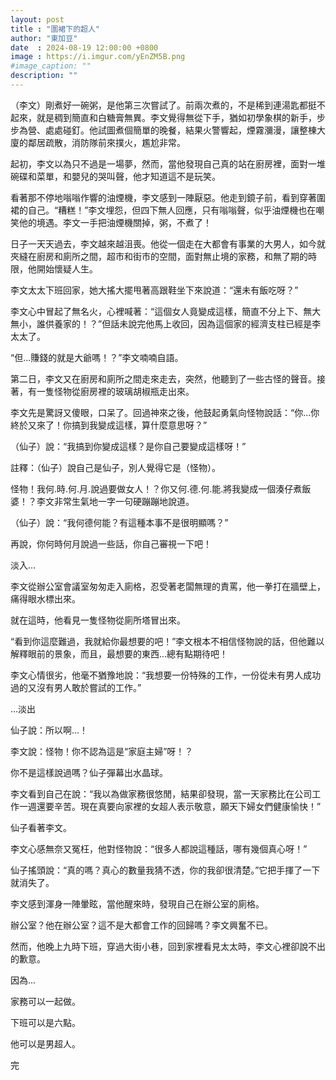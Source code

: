 ```yaml
---
layout: post
title : "圍裙下的超人"
author: "東加豆"
date  : 2024-08-19 12:00:00 +0800
image : https://i.imgur.com/yEnZM5B.png
#image_caption: ""
description: ""
---
```


（李文）剛煮好一碗粥，是他第三次嘗試了。前兩次煮的，不是稀到連湯匙都挺不起來，就是稠到簡直和白糖膏無異。李文覺得無從下手，猶如初學象棋的新手，步步為營、處處碰釘。他試圖煮個簡單的晚餐，結果火警響起，煙霧瀰漫，讓整棟大廈的鄰居疏散，消防隊前來撲火，尷尬非常。

<!--more-->

起初，李文以為只不過是一場夢，然而，當他發現自己真的站在廚房裡，面對一堆碗碟和菜單，和嬰兒的哭叫聲，他才知道這不是玩笑。

看著那不停地嗡嗡作響的油煙機，李文感到一陣厭惡。他走到鏡子前，看到穿著圍裙的自己。“糟糕！”李文埋怨，但四下無人回應，只有嗡嗡聲，似乎油煙機也在嘲笑他的境遇。李文一手把油煙機關掉，粥，不煮了！

日子一天天過去，李文越來越沮喪。他從一個走在大都會有事業的大男人，如今就夾縫在廚房和廁所之間，超市和街市的空間，面對無止境的家務，和無了期的時限，他開始懷疑人生。

李文太太下班回家，她大搖大擺甩著高跟鞋坐下來說道：“還未有飯吃呀？”

李文心中冒起了無名火，心裡喊著：“這個女人竟變成這樣，簡直不分上下、無大無小，誰供養家的！？”但話未說完他馬上收回，因為這個家的經濟支柱已經是李太太了。

“但...賺錢的就是大爺嗎！？”李文喃喃自語。

第二日，李文又在廚房和廁所之間走來走去，突然，他聽到了一些古怪的聲音。接著，有一隻怪物從廚房裡的玻璃胡椒瓶走出來。

李文先是驚訝又傻眼，口呆了。回過神來之後，他鼓起勇氣向怪物說話：“你...你終於又來了！你搞到我變成這樣，算什麼意思呀？”

（仙子）說：“我搞到你變成這樣？是你自己要變成這樣呀！”

註釋：（仙子）說自己是仙子，別人覺得它是（怪物）。

怪物！我何.時.何.月.說過要做女人！？你又何.德.何.能.將我變成一個湊仔煮飯婆！？李文非常生氣地一字一句硬蹦蹦地說道。

（仙子）說：“我何德何能？有這種本事不是很明顯嗎？”

再說，你何時何月說過一些話，你自己審視一下吧！

淡入...

李文從辦公室會議室匆匆走入廁格，忍受著老闆無理的責罵，他一拳打在牆壁上，痛得眼水標出來。

就在這時，他看見一隻怪物從廁所塔冒出來。

“看到你這麼難過，我就給你最想要的吧！”李文根本不相信怪物說的話，但他難以解釋眼前的景象，而且，最想要的東西...總有點期待吧！

李文心情很劣，他毫不猶豫地說：“我想要一份特殊的工作，一份從未有男人成功過的又沒有男人敢於嘗試的工作。”

…淡出

仙子說：所以啊...！

李文說：怪物！你不認為這是“家庭主婦”呀！？

你不是這樣說過嗎？仙子彈幕出水晶球。

李文看到自己在說：“我以為做家務很悠閒，結果卻發現，當一天家務比在公司工作一週還要辛苦。現在真要向家裡的女超人表示敬意，願天下婦女們健康愉快！”

仙子看著李文。

李文心感無奈又冤枉，他對怪物說：“很多人都說這種話，哪有幾個真心呀！”

仙子搖頭說：“真的嗎？真心的數量我猜不透，你的我卻很清楚。”它把手揮了一下就消失了。

李文感到渾身一陣暈眩，當他醒來時，發現自己在辦公室的廁格。

辦公室？他在辦公室？這不是大都會工作的回歸嗎？李文興奮不已。

然而，他晚上九時下班，穿過大街小巷，回到家裡看見太太時，李文心裡卻說不出的歉意。

因為...

家務可以一起做。

下班可以是六點。

他可以是男超人。

完

<!--END-->